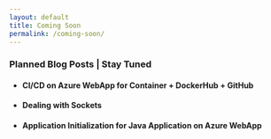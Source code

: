 ```yaml
---
layout: default
title: Coming Soon
permalink: /coming-soon/
---
```


### Planned Blog Posts | Stay Tuned

- #### CI/CD on Azure WebApp for Container + DockerHub + GitHub

- #### Dealing with Sockets

- #### Application Initialization for Java Application on Azure WebApp